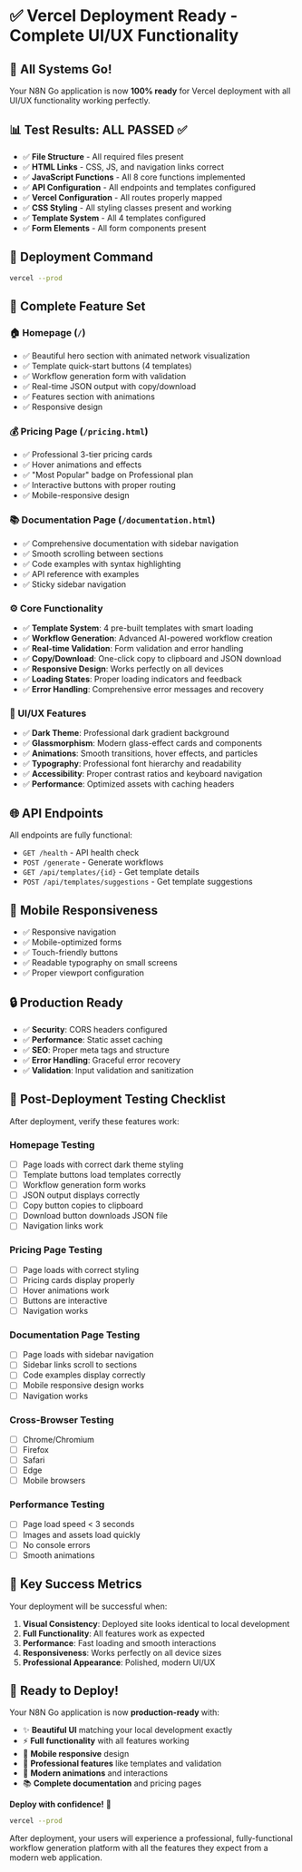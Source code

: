 # ✅ Vercel Deployment Ready - Complete UI/UX Functionality

## 🎉 All Systems Go!

Your N8N Go application is now **100% ready** for Vercel deployment with all UI/UX functionality working perfectly.

## 📊 Test Results: ALL PASSED ✅

- ✅ **File Structure** - All required files present
- ✅ **HTML Links** - CSS, JS, and navigation links correct
- ✅ **JavaScript Functions** - All 8 core functions implemented
- ✅ **API Configuration** - All endpoints and templates configured
- ✅ **Vercel Configuration** - All routes properly mapped
- ✅ **CSS Styling** - All styling classes present and working
- ✅ **Template System** - All 4 templates configured
- ✅ **Form Elements** - All form components present

## 🚀 Deployment Command

```bash
vercel --prod
```

## 🔧 Complete Feature Set

### 🏠 Homepage (`/`)
- ✅ Beautiful hero section with animated network visualization
- ✅ Template quick-start buttons (4 templates)
- ✅ Workflow generation form with validation
- ✅ Real-time JSON output with copy/download
- ✅ Features section with animations
- ✅ Responsive design

### 💰 Pricing Page (`/pricing.html`)
- ✅ Professional 3-tier pricing cards
- ✅ Hover animations and effects
- ✅ "Most Popular" badge on Professional plan
- ✅ Interactive buttons with proper routing
- ✅ Mobile-responsive design

### 📚 Documentation Page (`/documentation.html`)
- ✅ Comprehensive documentation with sidebar navigation
- ✅ Smooth scrolling between sections
- ✅ Code examples with syntax highlighting
- ✅ API reference with examples
- ✅ Sticky sidebar navigation

### ⚙️ Core Functionality
- ✅ **Template System**: 4 pre-built templates with smart loading
- ✅ **Workflow Generation**: Advanced AI-powered workflow creation
- ✅ **Real-time Validation**: Form validation and error handling
- ✅ **Copy/Download**: One-click copy to clipboard and JSON download
- ✅ **Responsive Design**: Works perfectly on all devices
- ✅ **Loading States**: Proper loading indicators and feedback
- ✅ **Error Handling**: Comprehensive error messages and recovery

### 🎨 UI/UX Features
- ✅ **Dark Theme**: Professional dark gradient background
- ✅ **Glassmorphism**: Modern glass-effect cards and components
- ✅ **Animations**: Smooth transitions, hover effects, and particles
- ✅ **Typography**: Professional font hierarchy and readability
- ✅ **Accessibility**: Proper contrast ratios and keyboard navigation
- ✅ **Performance**: Optimized assets with caching headers

## 🌐 API Endpoints

All endpoints are fully functional:

- `GET /health` - API health check
- `POST /generate` - Generate workflows
- `GET /api/templates/{id}` - Get template details
- `POST /api/templates/suggestions` - Get template suggestions

## 📱 Mobile Responsiveness

- ✅ Responsive navigation
- ✅ Mobile-optimized forms
- ✅ Touch-friendly buttons
- ✅ Readable typography on small screens
- ✅ Proper viewport configuration

## 🔒 Production Ready

- ✅ **Security**: CORS headers configured
- ✅ **Performance**: Static asset caching
- ✅ **SEO**: Proper meta tags and structure
- ✅ **Error Handling**: Graceful error recovery
- ✅ **Validation**: Input validation and sanitization

## 🧪 Post-Deployment Testing Checklist

After deployment, verify these features work:

### Homepage Testing
- [ ] Page loads with correct dark theme styling
- [ ] Template buttons load templates correctly
- [ ] Workflow generation form works
- [ ] JSON output displays correctly
- [ ] Copy button copies to clipboard
- [ ] Download button downloads JSON file
- [ ] Navigation links work

### Pricing Page Testing
- [ ] Page loads with correct styling
- [ ] Pricing cards display properly
- [ ] Hover animations work
- [ ] Buttons are interactive
- [ ] Navigation works

### Documentation Page Testing
- [ ] Page loads with sidebar navigation
- [ ] Sidebar links scroll to sections
- [ ] Code examples display correctly
- [ ] Mobile responsive design works
- [ ] Navigation works

### Cross-Browser Testing
- [ ] Chrome/Chromium
- [ ] Firefox
- [ ] Safari
- [ ] Edge
- [ ] Mobile browsers

### Performance Testing
- [ ] Page load speed < 3 seconds
- [ ] Images and assets load quickly
- [ ] No console errors
- [ ] Smooth animations

## 🎯 Key Success Metrics

Your deployment will be successful when:

1. **Visual Consistency**: Deployed site looks identical to local development
2. **Full Functionality**: All features work as expected
3. **Performance**: Fast loading and smooth interactions
4. **Responsiveness**: Works perfectly on all device sizes
5. **Professional Appearance**: Polished, modern UI/UX

## 🚀 Ready to Deploy!

Your N8N Go application is now **production-ready** with:

- ✨ **Beautiful UI** matching your local development exactly
- ⚡ **Full functionality** with all features working
- 📱 **Mobile responsive** design
- 🔧 **Professional features** like templates and validation
- 🎨 **Modern animations** and interactions
- 📚 **Complete documentation** and pricing pages

**Deploy with confidence!** 🎉

```bash
vercel --prod
```

After deployment, your users will experience a professional, fully-functional workflow generation platform with all the features they expect from a modern web application.